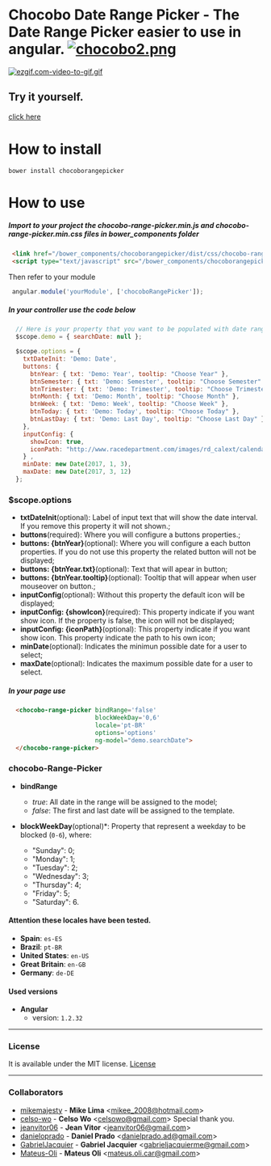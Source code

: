 # Chocobo Date Range Picker - The Date Range Picker easier to use in angular.  [![chocobo2.png](https://s23.postimg.org/9ihipgoej/chocobo2.png "Chocobo Icon")](https://postimg.org/image/k5bbuvwjr)


[![ezgif.com-video-to-gif.gif](https://s13.postimg.org/d7riugr93/ezgif_com_video_to_gif.gif)](https://postimg.org/image/h44uqgc8j/)

## Try it yourself.
[click here](https://chocobo-date-range-picker.herokuapp.com/)

# How to install

```shell
bower install chocoborangepicker
```

# How to use

##### Import to your project the chocobo-range-picker.min.js and chocobo-range-picker.min.css files in bower_components folder
```html
 <link href="/bower_components/chocoborangepicker/dist/css/chocobo-range-picker.min.css" rel="stylesheet">
 <script type="text/javascript" src="/bower_components/chocoborangepicker/dist/js/chocobo-range-picker.min.js"></script>
```

 Then refer to your module
```javascript
 angular.module('yourModule', ['chocoboRangePicker']);
```

##### In your controller use the code below

```javascript
  // Here is your property that you want to be populated with date range.
  $scope.demo = { searchDate: null };  

  $scope.options = {
    txtDateInit: 'Demo: Date',
    buttons: {
      btnYear: { txt: 'Demo: Year', tooltip: "Choose Year" },
      btnSemester: { txt: 'Demo: Semester', tooltip: "Choose Semester" },
      btnTrimester: { txt: 'Demo: Trimester', tooltip: "Choose Trimester" },
      btnMonth: { txt: 'Demo: Month', tooltip: "Choose Month" },
      btnWeek: { txt: 'Demo: Week', tooltip: "Choose Week" },
      btnToday: { txt: 'Demo: Today', tooltip: "Choose Today" },
      btnLastDay: { txt: 'Demo: Last Day', tooltip: "Choose Last Day" }
    },
    inputConfig: {
      showIcon: true,
      iconPath: "http://www.racedepartment.com/images/rd_calext/calendar.png"
    } ,
    minDate: new Date(2017, 1, 3),
    maxDate: new Date(2017, 3, 12)
  };
```


### $scope.options

* **txtDateInit**(optional): Label of input text that will show the date interval. If you remove this property it will not shown.;
* **buttons**(required): Where you will configure a buttons properties.;
* **buttons: {btnYear}**(optional): Where you will configure a each button properties. If you do not use this property the related button will not be displayed;
* **buttons: {btnYear.txt}**(optional): Text that will apear in button;
* **buttons: {btnYear.tooltip}**(optional): Tooltip that will appear when user mouseover on button.;
* **inputConfig**(optional): Without this property the default icon will be displayed;
* **inputConfig: {showIcon}**(required): This property indicate if you want show icon. If the property is false, the icon will not be displayed;
* **inputConfig: {iconPath}**(optional): This property indicate if you want show icon. This property indicate the path to his own icon;
* **minDate**(optional): Indicates the minimun possible date for a user to select;
* **maxDate**(optional): Indicates the maximum possible date for a user to select.

##### In your page use

```html
  <chocobo-range-picker bindRange='false'
                        blockWeekDay='0,6'
                        locale='pt-BR'
                        options='options'
                        ng-model="demo.searchDate">
  </chocobo-range-picker>
```


### chocobo-Range-Picker

* **bindRange**
  * *true*: All date in the range will be assigned to the model;
  * *false*: The first and last date will be assigned to the template.

* **blockWeekDay**(optional)\*: Property that represent a weekday to be blocked (`0-6`), where:
  * "Sunday": 0;
  * "Monday": 1;
  * "Tuesday": 2;
  * "Wednesday": 3;
  * "Thursday": 4;
  * "Friday": 5;
  * "Saturday": 6.

#### Attention these locales have been tested.

* **Spain**: `es-ES`
* **Brazil**: `pt-BR`
* **United States**: `en-US`
* **Great Britain**: `en-GB`
* **Germany**: `de-DE`

#### Used versions

* **Angular**
  * version: `1.2.32`

***

### License

It is available under the MIT license.
[License](https://opensource.org/licenses/mit-license.php)

<hr>

### Collaborators

* [mikemajesty](https://github.com/mikemajesty) - 
**Mike Lima** &lt;mikee_2008@hotmail.com&gt;
* [celso-wo](https://github.com/celso-wo) -
**Celso Wo** &lt;celsowo@gmail.com&gt; Special thank you.
* [jeanvitor06](https://github.com/jeanvitor06) -
**Jean Vitor** &lt;jeanvitor06@gmail.com&gt;
* [danieloprado](https://github.com/danieloprado) -
**Daniel Prado** &lt;danielprado.ad@gmail.com&gt;
* [GabrielJacquier](https://github.com/GabrielJacquier) -
**Gabriel Jacquier** &lt;gabrieljacquierme@gmail.com&gt;
* [Mateus-Oli](https://github.com/Mateus-Oli) -
**Mateus Oli** &lt;mateus.oli.car@gmail.com&gt;
